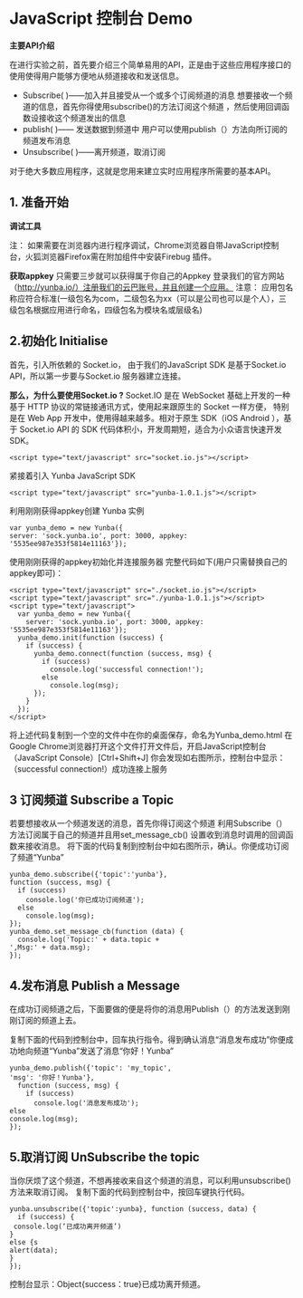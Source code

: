 # JavaScript 控制台 Demo


**主要API介绍**

在进行实验之前，首先要介绍三个简单易用的API，正是由于这些应用程序接口的使用使得用户能够方便地从频道接收和发送信息。


* Subscribe( )——加入并且接受从一个或多个订阅频道的消息
    想要接收一个频道的信息，首先你得使用subscribe()的方法订阅这个频道    ，然后使用回调函数设接收这个频道发出的信息
* publish( )—— 发送数据到频道中
    用户可以使用publish（）方法向所订阅的频道发布消息
* Unsubscribe( )——离开频道，取消订阅

对于绝大多数应用程序，这就是您用来建立实时应用程序所需要的基本API。



## 1. 准备开始
**调试工具**

注： 如果需要在浏览器内进行程序调试，Chrome浏览器自带JavaScript控制台，火狐浏览器Firefox需在附加组件中安装Firebug 插件。

**获取appkey**
只需要三步就可以获得属于你自己的Appkey
登录我们的官方网站（http://yunba.io/）注册我们的云巴账号，并且创建一个应用。
注意： 应用包名称应符合标准(一级包名为com，二级包名为xx（可以是公司也可以是个人），三级包名根据应用进行命名，四级包名为模块名或层级名)

## 2.初始化  Initialise
首先，引入所依赖的 Socket.io，
由于我们的JavaScript SDK 是基于Socket.io API，所以第一步要与Socket.io 服务器建立连接。

**那么，为什么要使用Socket.io ?**
Socket.IO 是在 WebSocket 基础上开发的一种基于 HTTP 协议的常链接通讯方式，使用起来跟原生的 Socket 一样方便， 特别是在 Web App 开发中，使用得越来越多。相对于原生 SDK（iOS Android ），基于 Socket.io API 的 SDK 代码体积小，开发周期短，适合为小众语言快速开发 SDK。

```
<script type="text/javascript" src="socket.io.js"></script>
```
 紧接着引入 Yunba JavaScript SDK
```
<script type="text/javascript" src="yunba-1.0.1.js"></script>
```
利用刚刚获得appkey创建 Yunba 实例
```
var yunba_demo = new Yunba({
server: 'sock.yunba.io', port: 3000, appkey: '5535ee987e353f5814e11163'});
```
使用刚刚获得的appkey初始化并连接服务器
完整代码如下(用户只需替换自己的appkey即可)：
```
<script type="text/javascript" src="./socket.io.js"></script>
<script type="text/javascript" src="./yunba-1.0.1.js"></script>
<script type="text/javascript">
  var yunba_demo = new Yunba({
    server: 'sock.yunba.io', port: 3000, appkey: '5535ee987e353f5814e11163'});
  yunba_demo.init(function (success) {
    if (success) {
      yunba_demo.connect(function (success, msg) {
        if (success)
          console.log('successful connection!');
        else
          console.log(msg);
      });
    }
  });
</script>
```
将上述代码复制到一个空的文件中在你的桌面保存，命名为Yunba_demo.html
在Google Chrome浏览器打开这个文件打开文件后，开启JavaScript控制台（JavaScript Console）[Ctrl+Shift+J]
你会发现如右图所示，控制台中显示：（successful connection!）成功连接上服务
## 3 订阅频道 Subscribe a Topic
若要想接收从一个频道发送的消息，首先你得订阅这个频道
利用Subscribe（）方法订阅属于自己的频道并且用set_message_cb() 设置收到消息时调用的回调函数来接收消息。
将下面的代码复制到控制台中如右图所示，确认。你便成功订阅了频道“Yunba”
```
yunba_demo.subscribe({'topic':'yunba'},
function (success, msg) {
  if (success)
    console.log('你已成功订阅频道');
  else
    console.log(msg);
});
yunba_demo.set_message_cb(function (data) {
  console.log('Topic:' + data.topic +
',Msg:' + data.msg);
});
```
## 4.发布消息 Publish a Message
在成功订阅频道之后，下面要做的便是将你的消息用Publish（）的方法发送到刚刚订阅的频道上去。



复制下面的代码到控制台中，回车执行指令。得到确认消息“消息发布成功”你便成功地向频道“Yunba”发送了消息“你好！Yunba”
```
yunba_demo.publish({'topic': 'my_topic',
'msg': '你好！Yunba'},
  function (success, msg) {
    if (success)
      console.log('消息发布成功');
else
console.log(msg);
});
```
## 5.取消订阅 UnSubscribe the topic
当你厌烦了这个频道，不想再接收来自这个频道的消息，可以利用unsubscribe()方法来取消订阅。
复制下面的代码到控制台中，按回车键执行代码。
```
yunba.unsubscribe({'topic':yunba}, function (success, data) {
  if (success) {
 console.log(‘已成功离开频道’)
}
else {s
alert(data);
}
});
```
控制台显示：Object{success：true}已成功离开频道。
